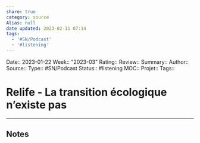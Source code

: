 ```yaml
---
share: true
category: source
Alias: null
date updated: 2023-02-11 07:14
tags:
  - '#SN/Podcast'
  - '#listening'
---
```


Date:: 2023-01-22
Week:: "2023-03"
Rating::
Review::
Summary::
Author::
Source::
Type:: #SN/Podcast
Status:: #listening
MOC::
Projet::
Tags::

# Relife - La transition écologique n’existe pas

---

## Notes
